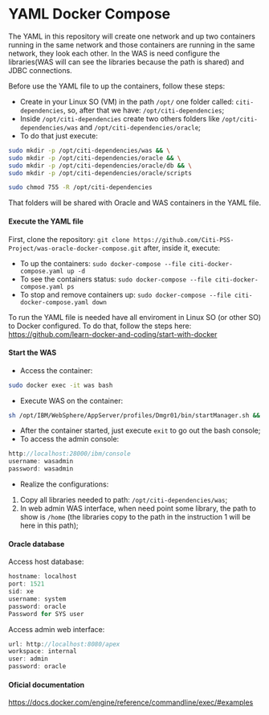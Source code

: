 # YAML Docker Compose
The YAML in this repository will create one network and up two containers running in the same network and those containers are running in the same network, they look each other. In the WAS is need configure the libraries(WAS will can see the libraries because the path is shared) and JDBC connections.

Before use the YAML file to up the containers, follow these steps:
* Create in your Linux SO (VM) in the path `/opt/` one folder called: `citi-dependencies`, so, after that we have: `/opt/citi-dependencies`;
* Inside `/opt/citi-dependencies` create two others folders like `/opt/citi-dependencies/was` and `/opt/citi-dependencies/oracle`;
* To do that just execute: 
```sh
sudo mkdir -p /opt/citi-dependencies/was && \
sudo mkdir -p /opt/citi-dependencies/oracle && \
sudo mkdir -p /opt/citi-dependencies/oracle/db && \
sudo mkdir -p /opt/citi-dependencies/oracle/scripts

sudo chmod 755 -R /opt/citi-dependencies
```

That folders will be shared with Oracle and WAS containers in the YAML file.

#### Execute the YAML file
First, clone the repository: `git clone https://github.com/Citi-PSS-Project/was-oracle-docker-compose.git` after, inside it, execute: 
* To up the containers: `sudo docker-compose --file citi-docker-compose.yaml up -d`
* To see the containers status: `sudo docker-compose --file citi-docker-compose.yaml ps`
* To stop and remove containers up: `sudo docker-compose --file citi-docker-compose.yaml down`

To run the YAML file is needed have all enviroment in Linux SO (or other SO) to Docker configured. To do that, follow the steps here: https://github.com/learn-docker-and-coding/start-with-docker

#### Start the WAS
* Access the container:
```sh
sudo docker exec -it was bash
```
* Execute WAS on the container:
```sh
sh /opt/IBM/WebSphere/AppServer/profiles/Dmgr01/bin/startManager.sh && sh /opt/IBM/WebSphere/AppServer/profiles/AppSrv01/bin/startNode.sh
```
* After the container started, just execute `exit` to go out the bash console;
* To access the admin console:
```js
http://localhost:28000/ibm/console
username: wasadmin
password: wasadmin
```
* Realize the configurations: 
1. Copy all libraries needed to path: `/opt/citi-dependencies/was`;
2. In web admin WAS interface, when need point some library, the path to show is `/home` (the libraries copy to the path in the instruction 1 will be here in this path);

#### Oracle database
Access host database:
```js
hostname: localhost
port: 1521
sid: xe
username: system
password: oracle
Password for SYS user
```

Access admin web interface:
```js
url: http://localhost:8080/apex
workspace: internal
user: admin
password: oracle
```

#### Oficial documentation
https://docs.docker.com/engine/reference/commandline/exec/#examples
